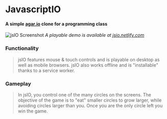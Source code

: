 # JavascriptIO
#### A simple [agar.io](https://agar.io) clone for a programming class

![jsIO Screenshot](https://i.imgur.com/DgasFIW.png)
*A playable demo is available at [jsio.netlify.com](jsio.netlify.com)*

### Functionality
>jsIO features mouse & touch controls and is playable on desktop as well as mobile browsers. jsIO also works offline and is "installable" thanks to a service worker.

### Gameplay
>In jsIO, you control one of the many circles on the screens. The objective of the game is to "eat" smaller circles to grow larger, while avoiding circles larger than you. Once you are the only circle left you win the game.